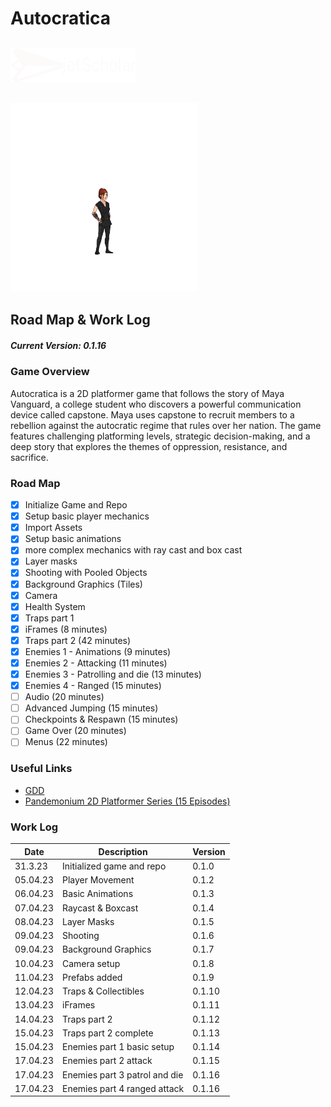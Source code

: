 # Autocratica

## <img src="jetScholar_logo.png" width="200">

## <img src="Assets/Sprites/MayaVangard/Idle_Relaxed_MV/MayaVangard_Relaxed_000.png" width="300">

## Road Map & Work Log

##### Current Version: 0.1.16

### Game Overview

Autocratica is a 2D platformer game that follows the story of Maya Vanguard, a college student who discovers a powerful communication device called capstone. Maya uses capstone to recruit members to a rebellion against the autocratic regime that rules over her nation. The game features challenging platforming levels, strategic decision-making, and a deep story that explores the themes of oppression, resistance, and sacrifice.

### Road Map

- [x] Initialize Game and Repo
- [x] Setup basic player mechanics
- [x] Import Assets
- [x] Setup basic animations
- [x] more complex mechanics with ray cast and box cast
- [x] Layer masks
- [x] Shooting with Pooled Objects
- [x] Background Graphics (Tiles)
- [x] Camera
- [x] Health System
- [x] Traps part 1
- [x] iFrames (8 minutes)
- [x] Traps part 2 (42 minutes)
- [x] Enemies 1 - Animations (9 minutes)
- [x] Enemies 2 - Attacking (11 minutes)
- [x] Enemies 3 - Patrolling and die (13 minutes)
- [x] Enemies 4 - Ranged (15 minutes)
- [ ] Audio (20 minutes)
- [ ] Advanced Jumping (15 minutes)
- [ ] Checkpoints & Respawn (15 minutes)
- [ ] Game Over (20 minutes)
- [ ] Menus (22 minutes)

### Useful Links

- [GDD][def1]
- [Pandemonium 2D Platformer Series (15 Episodes)][def2]

[def1]: https://cgsacteduau-my.sharepoint.com/:w:/r/personal/57304_cgs_act_edu_au/Documents/Schoolwork/2023/Year%209%20IT/2.%20Resources/Autocratia-GDD.docx?d=w0e5229be3efa4cf9ba39160991b2803f&csf=1&web=1&e=Oqhkue

[def2]: https://www.youtube.com/watch?v=TcranVQUQ5U&list=PLgOEwFbvGm5o8hayFB6skAfa8Z-mw4dPV

### Work Log

Date | Description | Version
-----|-------------|--------
31.3.23 | Initialized game and repo | 0.1.0
05.04.23 | Player Movement | 0.1.2
06.04.23 | Basic Animations | 0.1.3
07.04.23 | Raycast & Boxcast | 0.1.4
08.04.23 | Layer Masks | 0.1.5
09.04.23 | Shooting | 0.1.6
09.04.23 | Background Graphics | 0.1.7
10.04.23 | Camera setup | 0.1.8
11.04.23 | Prefabs added | 0.1.9
12.04.23 | Traps & Collectibles | 0.1.10
13.04.23 | iFrames | 0.1.11
14.04.23 | Traps part 2 | 0.1.12
15.04.23 | Traps part 2 complete | 0.1.13
15.04.23 | Enemies part 1  basic setup | 0.1.14
17.04.23 | Enemies part 2 attack | 0.1.15
17.04.23 | Enemies part 3 patrol and die | 0.1.16
17.04.23 | Enemies part 4 ranged attack | 0.1.16